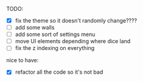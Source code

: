 TODO:
- [x] fix the theme so it doesn't randomly change????
- [ ] add some walls
- [ ] add some sort of settings menu
- [ ] move UI elements depending where dice land
- [ ] fix the z indexing on everything

nice to have:
- [x] refactor all the code so it's not bad
